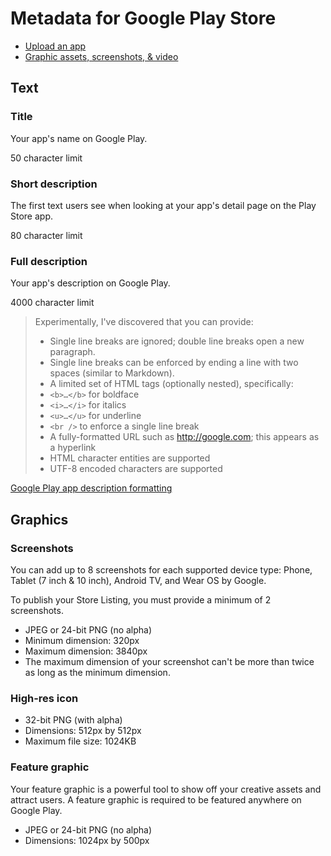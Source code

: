 # Metadata for Google Play Store

* [Upload an app](https://support.google.com/googleplay/android-developer/answer/113469#store_listing)
* [Graphic assets, screenshots, & video](https://support.google.com/googleplay/android-developer/answer/1078870)

## Text

### Title

Your app's name on Google Play.

50 character limit

### Short description

The first text users see when looking at your app's detail page on the Play Store app.

80 character limit

### Full description

Your app's description on Google Play.

4000 character limit

> Experimentally, I've discovered that you can provide:
> * Single line breaks are ignored; double line breaks open a new paragraph.
> * Single line breaks can be enforced by ending a line with two spaces (similar to Markdown).
> * A limited set of HTML tags (optionally nested), specifically:
>  * `<b>…</b>` for boldface
>  * `<i>…</i>` for italics
>  * `<u>…</u>` for underline
>  * `<br />` to enforce a single line break
> * A fully-formatted URL such as http://google.com; this appears as a hyperlink
> * HTML character entities are supported
> * UTF-8 encoded characters are supported

[Google Play app description formatting](https://stackoverflow.com/questions/11071127/google-play-app-description-formatting)

## Graphics 

### Screenshots

You can add up to 8 screenshots for each supported device type: Phone, Tablet 
(7 inch & 10 inch), Android TV, and Wear OS by Google.

To publish your Store Listing, you must provide a minimum of 2 screenshots.

 * JPEG or 24-bit PNG (no alpha)
 * Minimum dimension: 320px
 * Maximum dimension: 3840px
 * The maximum dimension of your screenshot can't be more than twice as long as the minimum dimension.

###  High-res icon

 * 32-bit PNG (with alpha)
 * Dimensions: 512px by 512px
 * Maximum file size: 1024KB

### Feature graphic

Your feature graphic is a powerful tool to show off your creative assets and attract users. 
A feature graphic is required to be featured anywhere on Google Play.

 * JPEG or 24-bit PNG (no alpha)
 * Dimensions: 1024px by 500px
